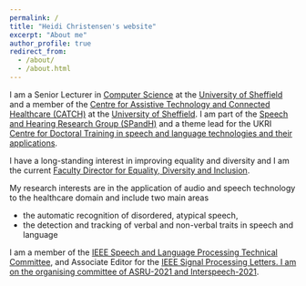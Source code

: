 ```yaml
---
permalink: /
title: "Heidi Christensen's website"
excerpt: "About me"
author_profile: true
redirect_from: 
  - /about/
  - /about.html
---
```


<p>I am a Senior Lecturer in <a href="https://www.sheffield.ac.uk/dcs">Computer Science</a> at the <a href="https://www.sheffield.ac.uk">University of Sheffield</a> and a member
of the <a href="http://catch.org.uk/">Centre for Assistive Technology and Connected
Healthcare (CATCH)</a> at the <a href="https://www.sheffield.ac.uk">University of
Sheffield</a>. I am part of the <a href="http://spandh.dcs.shef.ac.uk/">Speech and Hearing Research Group
(SPandH)</a> and a theme lead for the UKRI <a href="https://slt-cdt.ac.uk/">Centre for
Doctoral Training in speech and language technologies and their applications</a>.</p>

<p>I have a long-standing interest in improving equality and diversity and I am the current <a href="https://www.sheffield.ac.uk/engineering/about/equality-diversity-inclusion">Faculty Director for Equality, Diversity and Inclusion</a>.

<p>My research interests are in the application of audio and speech technology to
the healthcare domain and include two main areas</p>

<ul>
<li>the automatic recognition of disordered, atypical speech,</li>
<li>the detection and tracking of verbal and non-verbal traits in speech and language</li>
</ul>

<p>I am a member of the <a href="https://signalprocessingsociety.org/community-involvement/speech-and-language-processing">IEEE Speech and Language Processing Technical Committee</a>, and Associate Editor for the <a href="https://signalprocessingsociety.org/publications-resources/ieee-signal-processing-letters">IEEE Signal Processing Letters. I am on the organising committee of ASRU-2021 and <a href="https://www.interspeech2021.org/">Interspeech-2021</a>.